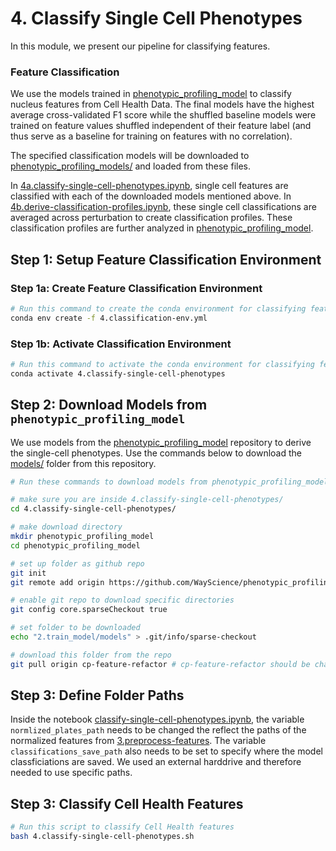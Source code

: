 # 4. Classify Single Cell Phenotypes

In this module, we present our pipeline for classifying features.

### Feature Classification

We use the models trained in [phenotypic_profiling_model](https://github.com/WayScience/phenotypic_profiling_model) to classify nucleus features from Cell Health Data.
The final models have the highest average cross-validated F1 score while the shuffled baseline models were trained on feature values shuffled independent of their feature label (and thus serve as a baseline for training on features with no correlation).

The specified classification models will be downloaded to [phenotypic_profiling_models/](phenotypic_profiling_models) and loaded from these files.

In [4a.classify-single-cell-phenotypes.ipynb](4a.classify-single-cell-phenotypes/4a.classify-single-cell-phenotypes.ipynb), single cell features are classified with each of the downloaded models mentioned above.
In [4b.derive-classification-profiles.ipynb](4b.derive-classification-profiles/4b.derive-classification-profiles.ipynb), these single cell classifications are averaged across perturbation to create classification profiles.
These classification profiles are further analyzed in [phenotypic_profiling_model](https://github.com/WayScience/phenotypic_profiling_model).

## Step 1: Setup Feature Classification Environment

### Step 1a: Create Feature Classification Environment

```sh
# Run this command to create the conda environment for classifying features
conda env create -f 4.classification-env.yml
```

### Step 1b: Activate Classification Environment

```sh
# Run this command to activate the conda environment for classifying features
conda activate 4.classify-single-cell-phenotypes
```

## Step 2: Download Models from `phenotypic_profiling_model`

We use models from the [phenotypic_profiling_model](https://github.com/WayScience/phenotypic_profiling_model) repository to derive the single-cell phenotypes.
Use the commands below to download the [models/](https://github.com/WayScience/phenotypic_profiling_model/tree/main/2.train_model/models) folder from this repository.

```sh
# Run these commands to download models from phenotypic_profiling_model

# make sure you are inside 4.classify-single-cell-phenotypes/
cd 4.classify-single-cell-phenotypes/

# make download directory
mkdir phenotypic_profiling_model
cd phenotypic_profiling_model

# set up folder as github repo
git init
git remote add origin https://github.com/WayScience/phenotypic_profiling_model.git

# enable git repo to download specific directories
git config core.sparseCheckout true

# set folder to be downloaded
echo "2.train_model/models" > .git/info/sparse-checkout 

# download this folder from the repo
git pull origin cp-feature-refactor # cp-feature-refactor should be changed to main once PR is merged
```

## Step 3: Define Folder Paths

Inside the notebook [classify-single-cell-phenotypes.ipynb](classify-single-cell-phenotypes.ipynb), the variable `normlized_plates_path` needs to be changed the reflect the paths of the normalized features from [3.preprocess-features](3.preprocess-features).
The variable `classifications_save_path` also needs to be set to specify where the model classficiations are saved.
We used an external harddrive and therefore needed to use specific paths.

## Step 3: Classify Cell Health Features

```sh
# Run this script to classify Cell Health features
bash 4.classify-single-cell-phenotypes.sh
```
